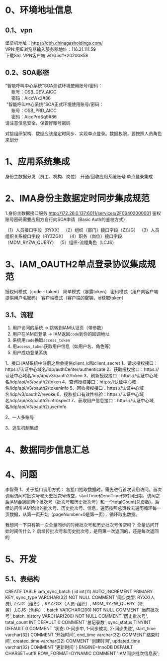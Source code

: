 

# 0、环境地址信息

## 0.1、vpn

堡垒机地址：https://cbh.chinagasholdings.com/  
VPN:用IE浏览器输入服务器地址：116.31.111.59  
下载SSL VPN客户端
wf/Gas#*20200858

## 0.2、SOA账密
"智能呼叫中心系统"SOA测试环境使用账号/密码：  
     账号：OSB_DEV_AICC  
     密码：AiccWx2#86  
 "智能呼叫中心系统"SOA正式环境使用账号/密码：  
     账号：OSB_PRD_AICC  
     密码：AiccPrdSq9#86  
请注意信息安全，保管好账号密码


对接组织架构、数据应该是定时同步、实现单点登录。数据权限，要按照人员角色来划分


# 1、应用系统集成

身份主数据分发（员工、机构、岗位）
开通/回收应用系统账号
单点登录集成


# 2、IMA身份主数据定时同步集成规范

1.身份主数据接口服务
http://172.26.0.137:6011/services/2F06402000001    鉴权账号密码需要应用方自行向SOA申请（Basic Auth的鉴权方式）

（1）人员接口字段（RYXX）
（2）组织（部门）接口字段（ZZJG）
（3）人员组织关系接口字段（RYZZGX）
（4）职务（岗位）接口字段（MDM_RYZW_QUERY）
（5）组织-流程角色（LCJS）


# 3、IAM_OAUTH2单点登录协议集成规范

授权码模式（code - token）
简单模式（暴露token）
密码模式（用户向客户端提供用户名密码）
客户端模式（客户端的密钥，id获取token）

## 3.1、流程
1. 用户访问的系统 → 跳转到IAM认证页（带参数）
2. 用户在IAM页登录 → IAM返回`code`到你的回调地址
3. 系统用`code`换取`access_token`
4. 用`access_token`获取用户信息（如用户名、角色等）
5. 用户成功登录系统


1、接口
IAM系统中注册之后会提供client_id和client_secret
1、请求授权接口：https://认证中心域名/idp/authCenter/authenticate
2、获取授权接口：https://认证中心域名/idp/api/v3/oauth2/token
3、刷新授权接口：https://认证中心域名/idp/api/v3/oauth2/token
4、查询授权接口：https://认证中心域名/idp/api/v3/oauth2/tokenInfo
5、回收授权接口：https://认证中心域名/idp/v3/oauth2/revoke
6、授权接口有效性校验：https://认证中心域名/idp/api/v3/oauth2/introspect
7、获取用户信息接口：https://认证中心域名/idp/api/v3/oauth2/userInfo

2、一人多账号

3、逃生机制集成


# 4、数据同步信息汇总





# 4、问题


李智荣
1、关于接口调用方式： 各接口抽取数据时，需先进行首次调用访问。首次调用访问时批次号和历史批次号传空，startTime和endTime传时间日期，访问之后IAM会返回两个批次号（批次号和历史批次号）和一个totalCount(总页数)，后续访问传IAM给出的批次号、历史批次号、信息，遍历按照总页数去遍历循环每一页数据，从第一页开始（pageNumber=0是第一页），循环取出数据。

我想问一下只有第一次全量同步的时候批次号和历史批次号传空吗？ 
全量访问开始时间传什么？
后续传批次号和历史批次号，是用第一次返回的，还是每次返回的

# 5、开发

## 5.1、表结构

CREATE TABLE iam_sync_batch (
    id int(11) AUTO_INCREMENT PRIMARY KEY,
    sync_type VARCHAR(32) NOT NULL COMMENT '同步类型: RYXX(人员), ZZJG（组织）, RYZZGX（人员-组织）, MDM_RYZW_QUERY（职务）,LCJS（角色）',
    batch VARCHAR(200) NOT NULL COMMENT '当前批次号',
    batch_history VARCHAR(200) NOT NULL COMMENT '历史批次号',
    total_count INT DEFAULT 0 COMMENT '总记录数',
    sync_status TINYINT DEFAULT 0 COMMENT '状态: 0-同步中, 1-同步成功, 2-同步失败',
    start_time varchar(32)  COMMENT '开始时间',
    end_time varchar(32) COMMENT'结束时间',
    created_time varchar(32) COMMENT '创建时间',
    updated_time varchar(32) COMMENT '更新时间'
) ENGINE=InnoDB DEFAULT CHARSET=utf8 ROW_FORMAT=DYNAMIC COMMENT 'IAM同步批次信息表';